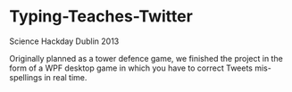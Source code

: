 Typing-Teaches-Twitter
======================

Science Hackday Dublin 2013

Originally planned as a tower defence game, we finished the project in the form of a WPF desktop game in which you have to correct Tweets mis-spellings in real time.
